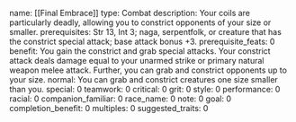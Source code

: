 name: [[Final Embrace]]
type: Combat
description: Your coils are particularly deadly, allowing you to constrict opponents of your size or smaller.
prerequisites: Str 13, Int 3; naga, serpentfolk, or creature that has the constrict special attack; base attack bonus +3.
prerequisite_feats: 0
benefit: You gain the constrict and grab special attacks. Your constrict attack deals damage equal to your unarmed strike or primary natural weapon melee attack. Further, you can grab and constrict opponents up to your size.
normal: You can grab and constrict creatures one size smaller than you.
special: 0
teamwork: 0
critical: 0
grit: 0
style: 0
performance: 0
racial: 0
companion_familiar: 0
race_name: 0
note: 0
goal: 0
completion_benefit: 0
multiples: 0
suggested_traits: 0
